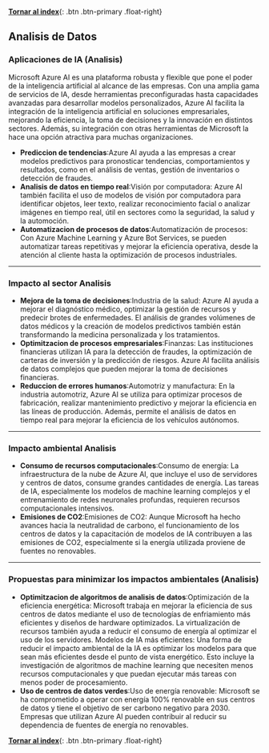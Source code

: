 [**Tornar al index**](../../index.md){: .btn .btn-primary .float-right}


## Analisis de Datos


### Aplicaciones de IA (Analisis)
Microsoft Azure AI es una plataforma robusta y flexible que pone el poder de la inteligencia artificial al alcance de las empresas. Con una amplia gama de servicios de IA, desde herramientas preconfiguradas hasta capacidades avanzadas para desarrollar modelos personalizados, Azure AI facilita la integración de la inteligencia artificial en soluciones empresariales, mejorando la eficiencia, la toma de decisiones y la innovación en distintos sectores. Además, su integración con otras herramientas de Microsoft la hace una opción atractiva para muchas organizaciones.


- **Prediccion de tendencias**:Azure AI ayuda a las empresas a crear modelos predictivos para pronosticar tendencias, comportamientos y resultados, como en el análisis de ventas, gestión de inventarios o detección de fraudes.
- **Analisis de datos en tiempo real**:Visión por computadora: Azure AI también facilita el uso de modelos de visión por computadora para identificar objetos, leer texto, realizar reconocimiento facial o analizar imágenes en tiempo real, útil en sectores como la seguridad, la salud y la automoción.
- **Automatizacion de procesos de datos**:Automatización de procesos: Con Azure Machine Learning y Azure Bot Services, se pueden automatizar tareas repetitivas y mejorar la eficiencia operativa, desde la atención al cliente hasta la optimización de procesos industriales.

---

### Impacto al sector Analisis


- **Mejora de la toma de decisiones**:Industria de la salud: Azure AI ayuda a mejorar el diagnóstico médico, optimizar la gestión de recursos y predecir brotes de enfermedades. El análisis de grandes volúmenes de datos médicos y la creación de modelos predictivos también están transformando la medicina personalizada y los tratamientos.
- **Optimitzacion de procesos empresariales**:Finanzas: Las instituciones financieras utilizan IA para la detección de fraudes, la optimización de carteras de inversión y la predicción de riesgos. Azure AI facilita análisis de datos complejos que pueden mejorar la toma de decisiones financieras.
- **Reduccion de errores humanos**:Automotriz y manufactura: En la industria automotriz, Azure AI se utiliza para optimizar procesos de fabricación, realizar mantenimiento predictivo y mejorar la eficiencia en las líneas de producción. Además, permite el análisis de datos en tiempo real para mejorar la eficiencia de los vehículos autónomos.

---

### Impacto ambiental Analisis


- **Consumo de recursos computacionales**:Consumo de energía: La infraestructura de la nube de Azure AI, que incluye el uso de servidores y centros de datos, consume grandes cantidades de energía. Las tareas de IA, especialmente los modelos de machine learning complejos y el entrenamiento de redes neuronales profundas, requieren recursos computacionales intensivos.
- **Emisiones de CO2**:Emisiones de CO2: Aunque Microsoft ha hecho avances hacia la neutralidad de carbono, el funcionamiento de los centros de datos y la capacitación de modelos de IA contribuyen a las emisiones de CO2, especialmente si la energía utilizada proviene de fuentes no renovables.

---

### Propuestas para minimizar los impactos ambientales (Analisis)


- **Optimitzacion de algoritmos de analisis de datos**:Optimización de la eficiencia energética: Microsoft trabaja en mejorar la eficiencia de sus centros de datos mediante el uso de tecnologías de enfriamiento más eficientes y diseños de hardware optimizados. La virtualización de recursos también ayuda a reducir el consumo de energía al optimizar el uso de los servidores. Modelos de IA más eficientes: Una forma de reducir el impacto ambiental de la IA es optimizar los modelos para que sean más eficientes desde el punto de vista energético. Esto incluye la investigación de algoritmos de machine learning que necesiten menos recursos computacionales y que puedan ejecutar más tareas con menos poder de procesamiento.
- **Uso de centros de datos verdes**:Uso de energía renovable: Microsoft se ha comprometido a operar con energía 100% renovable en sus centros de datos y tiene el objetivo de ser carbono negativo para 2030. Empresas que utilizan Azure AI pueden contribuir al reducir su dependencia de fuentes de energía no renovables.


[**Tornar al index**](../../index.md){: .btn .btn-primary .float-right}
